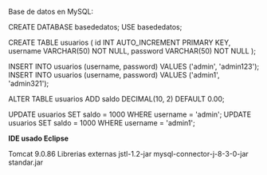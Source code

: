 

Base de datos en MySQL:

CREATE DATABASE basededatos;
USE basededatos;

CREATE TABLE usuarios (
    id INT AUTO_INCREMENT PRIMARY KEY,
    username VARCHAR(50) NOT NULL,
    password VARCHAR(50) NOT NULL
);

INSERT INTO usuarios (username, password) VALUES ('admin', 'admin123');
INSERT INTO usuarios (username, password) VALUES ('admin1', 'admin321');

ALTER TABLE usuarios ADD saldo DECIMAL(10, 2) DEFAULT 0.00;


UPDATE usuarios SET saldo = 1000 WHERE username = 'admin';
UPDATE usuarios SET saldo = 1000 WHERE username = 'admin1';



**IDE usado Eclipse**

Tomcat 9.0.86
Librerias externas
jstl-1.2-jar
mysql-connector-j-8-3-0-jar
standar.jar






